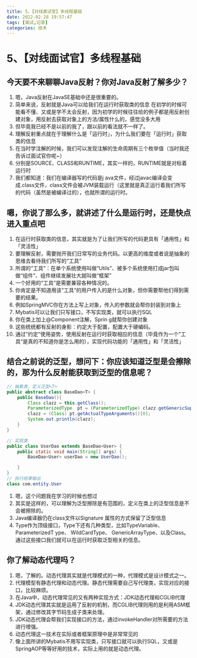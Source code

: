 ```yaml
---
title: 5、【对线面试官】多线程基础
date: 2022-02-28 19:57:47
tags: [面试,记录]
categories: 技术
---
```

# 5、【对线面试官】多线程基础

## 今天要不来聊聊Java反射？你对Java反射了解多少？

1. 嗯，Java反射在JavaSE基础中还是很重要的。
2. 简单来说，反射就是Java可以给我们在运行时获取类的信息
   在初学的时候可能看不懂、又或是学不太会反射，因为初学的时候往往给的例子都是用反射创建对象，用反射去获取对象上的方法/属性什么的，感觉没多大用
3. 但毕竟我已经不是以前的我了，跟以前的看法就不一样了。
4. 理解反射重点就在于理解什么是「运行时」，为什么我们要在「运行时」获取类的信息
5. 在当时学注解的时候，我们可以发现注解的生命周期有三个枚举值（当时我还告诉过面试官你呢~）
6. 分别是SOURCE、CLASS和RUNTIME，其实一样的，RUNTIME就是对标着运行时
7. 我们都知道：我们在编译器写的代码是j ava文件，经过javac编译会变成.class文件，class文件会被JVM装载运行（这里就是真正运行着我们所写的代码（虽然是被编译过的），也就所谓的运行时。

## 嗯，你说了那么多，就讲述了什么是运行时，还是快点进入重点吧

1. 在运行时获取类的信息，其实就是为了让我们所写的代码更具有「通用性」和「灵活性」
2. 要理解反射，需要抛开我们日常写的业务代码。以更高的维度或者说是抽象的思维去看待我们所写的“工具”
3. 所谓的“工具”：在单个系统使用叫做“Utils”、被多个系统使用打成jar包叫做“组件”、组件继续发展壮大就叫做“框架”
4. 一个好用的“工具”是需要兼容各种情况的。
5. 你肯定是不知道用该“工具“的用户传入的是什么对象，但你需要帮他们得到需要的结果。
6. 例如SpringMVC你在方法上写上对象，传入的参数就会帮你封装到对象上
7. Mybatis可以让我们只写接口，不写实现类，就可以执行SQL
8. 你在类上加上@Component注解，Sprin g就帮你创建对象
9. 这些统统都有反射的身影：约定大于配置，配置大于硬编码。
10. 通过”约定“使用姿势，使用反射在运行时获取相应的信息（毕竟作为一个”工具“是真的不知道你是怎么用的），实现代码功能的「通用性」和「灵活性」

## 结合之前说的泛型，想问下：你应该知道泛型是会擦除的，那为什么反射能获取到泛型的信息呢？

```java
// 抽象类，定义泛型<T>
public abstract class BaseDao<T> {
    public BaseDao(){
        Class clazz = this.getClass();
        ParameterizedType  pt = (ParameterizedType) clazz.getGenericSuperclass(); 
        clazz = (Class) pt.getActualTypeArguments()[0];
        System.out.println(clazz);
    }
}

// 实现类
public class UserDao extends BaseDao<User> {
    public static void main(String[] args) {
        BaseDao<User> userDao = new UserDao();

    }
}
// 执行结果输出
class com.entity.User
```

1. 嗯，这个问题我在学习的时候也想过
2. 其实是这样的，可以理解为泛型擦除是有范围的，定义在类上的泛型信息是不会被擦除的。
3. Java编译器仍在class文件以Signature 属性的方式保留了泛型信息
4. Type作为顶级接口，Type下还有几种类型，比如TypeVariable、 ParameterizedT ype、 WildCardType、 GenericArrayType、以及Class。通过这些接口我们就可以在运行时获取泛型相关的信息。

## 你了解动态代理吗？

1. 嗯，了解的。动态代理其实就是代理模式的一种，代理模式是设计模式之一。
2. 代理模型有静态代理和动态代理。静态代理需要自己写代理类，实现对应的接口，比较麻烦。
3. 在Java中，动态代理常见的又有两种实现方式：JDK动态代理和CGLIB代理
4. JDK动态代理其实就是运用了反射的机制，而CGLIB代理则用的是利用ASM框架，通过修改其字节码生成子类来处理。
5. JDK动态代理会帮我们实现接口的方法，通过invokeHandler对所需要的方法进行增强。
6. 动态代理这一技术在实际或者框架原理中是非常常见的
7. 像上面所讲的Mybatis不用写实现类，只写接口就可以执行SQL，又或是SpringAOP等等好用的技术，实际上用的就是动态代理。
